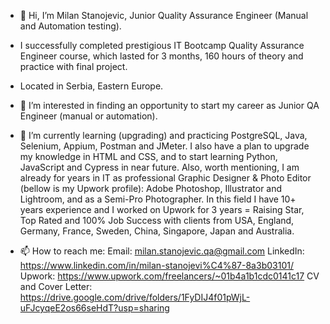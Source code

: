 - 👋 Hi, I’m Milan Stanojevic, Junior Quality Assurance Engineer (Manual and Automation testing).
- I successfully completed prestigious IT Bootcamp Quality Assurance Engineer course, which lasted for 3 months, 160 hours of theory and practice with final project.
- Located in Serbia, Eastern Europe.
 
- 👀 I’m interested in finding an opportunity to start my career as Junior QA Engineer (manual or automation).

- 🌱 I’m currently learning (upgrading) and practicing PostgreSQL, Java, Selenium, Appium, Postman and JMeter.
I also have a plan to upgrade my knowledge in HTML and CSS, and to start learning Python, JavaScript and Cypress in near future.
Also, worth mentioning, I am already for years in IT as professional Graphic Designer & Photo Editor (bellow is my Upwork profile): Adobe Photoshop, Illustrator
and Lightroom, and as a Semi-Pro Photographer. In this field I have 10+ years experience and I worked on Upwork for 3 years = Raising Star, Top Rated and 100% Job Success
with clients from USA, England, Germany, France, Sweden, China, Singapore, Japan and Australia.

- 📫 How to reach me:
Email: milan.stanojevic.qa@gmail.com
LinkedIn: https://www.linkedin.com/in/milan-stanojevi%C4%87-8a3b03101/
Upwork: https://www.upwork.com/freelancers/~01b4a1b1cdc0141c17
CV and Cover Letter: https://drive.google.com/drive/folders/1FyDIJ4f01pWjL-uFJcyqeE2os66seHdT?usp=sharing
